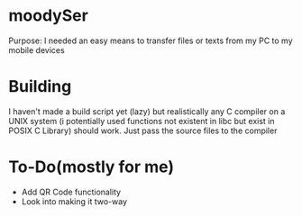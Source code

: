 # moodySer

Purpose: I needed an easy means to transfer files or texts from my PC to my mobile devices

# Building
I haven't made a build script yet (lazy) but realistically any C compiler on a UNIX system 
(i potentially used functions not existent in libc but exist in POSIX C Library) should work. 
Just pass the source files to the compiler

# To-Do(mostly for me)
- Add QR Code functionality
- Look into making it two-way
